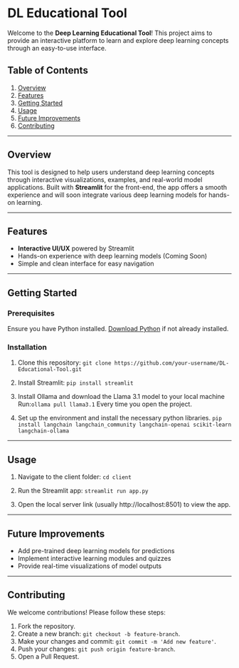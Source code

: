 # DL Educational Tool

Welcome to the **Deep Learning Educational Tool**! This project aims to provide an interactive platform to learn and explore deep learning concepts through an easy-to-use interface.

## Table of Contents
1. [Overview](#overview)
2. [Features](#features)
3. [Getting Started](#getting-started)
4. [Usage](#usage)
6. [Future Improvements](#future-improvements)
7. [Contributing](#contributing)

---

## Overview
This tool is designed to help users understand deep learning concepts through interactive visualizations, examples, and real-world model applications. Built with **Streamlit** for the front-end, the app offers a smooth experience and will soon integrate various deep learning models for hands-on learning.

---

## Features
- **Interactive UI/UX** powered by Streamlit
- Hands-on experience with deep learning models (Coming Soon)
- Simple and clean interface for easy navigation

---

## Getting Started

### Prerequisites
Ensure you have Python installed. [Download Python](https://www.python.org/downloads/) if not already installed.

### Installation
1. Clone this repository:
   ```git clone https://github.com/your-username/DL-Educational-Tool.git```

2. Install Streamlit:
```pip install streamlit```

3. Install Ollama and download the Llama 3.1 model to your local machine
Run:```ollama pull llama3.1``` Every time you open the project.

4. Set up the environment and install the necessary python libraries. 
```pip install langchain langchain_community langchain-openai scikit-learn langchain-ollama```

---

## Usage
1. Navigate to the client folder:
```cd client```

2. Run the Streamlit app:
```streamlit run app.py```

3. Open the local server link (usually http://localhost:8501) to view the app.

---

## Future Improvements
- Add pre-trained deep learning models for predictions
- Implement interactive learning modules and quizzes
- Provide real-time visualizations of model outputs

---

## Contributing
We welcome contributions! Please follow these steps:
1. Fork the repository.
2. Create a new branch: `git checkout -b feature-branch`.
3. Make your changes and commit: `git commit -m 'Add new feature'`.
4. Push your changes: `git push origin feature-branch`.
5. Open a Pull Request.